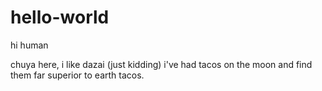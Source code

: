 # hello-world

hi human

chuya here, i like dazai (just kidding)
i've had tacos on the moon and find them far superior to earth tacos.
